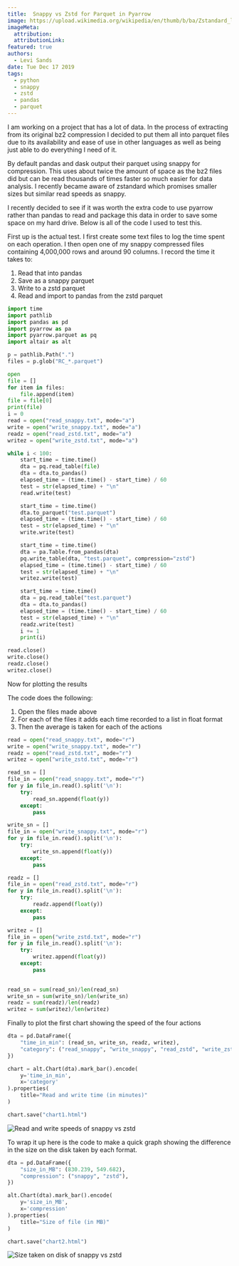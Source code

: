 ```yaml
---
title:  Snappy vs Zstd for Parquet in Pyarrow
image: https://upload.wikimedia.org/wikipedia/en/thumb/b/ba/Zstandard_logo.png/220px-Zstandard_logo.png
imageMeta:
  attribution:
  attributionLink:
featured: true
authors:
  - Levi Sands
date: Tue Dec 17 2019
tags:
  - python
  - snappy
  - zstd
  - pandas
  - parquet
---
```


I am working on a project that has a lot of data. In the process of extracting from its original bz2 compression I decided to put them all into parquet files due to its availability and ease of use in other languages as well as being just able to do everything I need of it. 

By default pandas and dask output their parquet using snappy for compression. This uses about twice the amount of space as the bz2 files did but can be read thousands of times faster so much easier for data analysis. I recently became aware of zstandard which promises smaller sizes but similar read speeds as snappy.

I recently decided to see if it was worth the extra code to use pyarrow rather than pandas to read and package this data in order to save some space on my hard drive. Below is all of the code I used to test this.

First up is the actual test. I first create some text files to log the time spent on each operation. I then open one of my snappy compressed files containing 4,000,000 rows and around 90 columns. I record the time it takes to:

1. Read that into pandas
1. Save as a snappy parquet
1. Write to a zstd parquet
1. Read and import to pandas from the zstd parquet

```python
import time
import pathlib
import pandas as pd
import pyarrow as pa
import pyarrow.parquet as pq
import altair as alt

p = pathlib.Path(".")
files = p.glob("RC_*.parquet")

open
file = []
for item in files:
    file.append(item)
file = file[0]
print(file)
i = 0
read = open("read_snappy.txt", mode="a")
write = open("write_snappy.txt", mode="a")
readz = open("read_zstd.txt", mode="a")
writez = open("write_zstd.txt", mode="a")

while i < 100:
    start_time = time.time()
    dta = pq.read_table(file)
    dta = dta.to_pandas()
    elapsed_time = (time.time() - start_time) / 60
    test = str(elapsed_time) + "\n"
    read.write(test)

    start_time = time.time()
    dta.to_parquet("test.parquet")
    elapsed_time = (time.time() - start_time) / 60
    test = str(elapsed_time) + "\n"
    write.write(test)

    start_time = time.time()
    dta = pa.Table.from_pandas(dta)
    pq.write_table(dta, "test.parquet", compression="zstd")
    elapsed_time = (time.time() - start_time) / 60
    test = str(elapsed_time) + "\n"
    writez.write(test)

    start_time = time.time()
    dta = pq.read_table("test.parquet")
    dta = dta.to_pandas()
    elapsed_time = (time.time() - start_time) / 60
    test = str(elapsed_time) + "\n"
    readz.write(test)
    i += 1
    print(i)

read.close()
write.close()
readz.close()
writez.close()
```

Now for plotting the results

The code does the following:

1. Open the files made above
1. For each of the files it adds each time recorded to a list in float format
1. Then the average is taken for each of the actions

```python
read = open("read_snappy.txt", mode="r")
write = open("write_snappy.txt", mode="r")
readz = open("read_zstd.txt", mode="r")
writez = open("write_zstd.txt", mode="r")

read_sn = []
file_in = open("read_snappy.txt", mode="r")
for y in file_in.read().split('\n'):
    try:
        read_sn.append(float(y))
    except:
        pass

write_sn = []
file_in = open("write_snappy.txt", mode="r")
for y in file_in.read().split('\n'):
    try:
        write_sn.append(float(y))
    except:
        pass

readz = []
file_in = open("read_zstd.txt", mode="r")
for y in file_in.read().split('\n'):
    try:
        readz.append(float(y))
    except:
        pass

writez = []
file_in = open("write_zstd.txt", mode="r")
for y in file_in.read().split('\n'):
    try:
        writez.append(float(y))
    except:
        pass

        
read_sn = sum(read_sn)/len(read_sn)
write_sn = sum(write_sn)/len(write_sn)
readz = sum(readz)/len(readz)
writez = sum(writez)/len(writez)
```

Finally to plot the first chart showing the speed of the four actions

```python
dta = pd.DataFrame({
    "time_in_min": (read_sn, write_sn, readz, writez),
    "category": ("read_snappy", "write_snappy", "read_zstd", "write_zstd"),
})

chart = alt.Chart(dta).mark_bar().encode(
    y='time_in_min',
    x='category'
).properties(
    title="Read and write time (in minutes)"
)

chart.save("chart1.html")
```

![Read and write speeds of snappy vs zstd](https://github.com/ldsands/Levi-Sands-blog-site/blob/master/pics/snappyVSzstd/snappyVSzstd_chart1.png?raw=true)

To wrap it up here is the code to make a quick graph showing the difference in the size on the disk taken by each format.

```python
dta = pd.DataFrame({
    "size_in_MB": (830.239, 549.682),
    "compression": ("snappy", "zstd"),
})

alt.Chart(dta).mark_bar().encode(
    y='size_in_MB',
    x='compression'
).properties(
    title="Size of file (in MB)"
)

chart.save("chart2.html")
```

![Size taken on disk of snappy vs zstd](https://github.com/ldsands/Levi-Sands-blog-site/blob/master/pics/snappyVSzstd/snappyVSzstd_chart2.png?raw=true)
